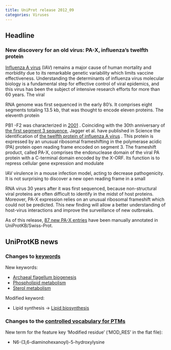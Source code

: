```yaml
---
title: UniProt release 2012_09
categories: Viruses
---
```


## Headline

### New discovery for an old virus: PA-X, influenza’s twelfth protein

[Influenza A virus](http://viralzone.expasy.org/all_by_species/131.html) (IAV) remains a major cause of human mortality and morbidity due to its remarkable genetic variability which limits vaccine effectiveness. Understanding the determinants of influenza virus molecular biology is a fundamental step for effective control of viral epidemics, and this virus has been the subject of intensive research efforts for more than 60 years. The viral

RNA genome was first sequenced in the early 80’s. It comprises eight segments totaling 13.5 kb, that was thought to encode eleven proteins. The eleventh protein

PB1 -F2 was characterized in [2001](http://www.ncbi.nlm.nih.gov/pubmed/11726970) . Coinciding with the 30th anniversary of [the first segment 3 sequence](http://www.ncbi.nlm.nih.gov/pubmed/7101732), Jagger et al. have published in Science the identification of [the twelfth protein of influenza A virus](http://www.ncbi.nlm.nih.gov/pubmed/22745253) . This protein is expressed by an unusual ribosomal frameshifting in the polymerase acidic (PA) protein open reading frame encoded on segment 3. The frameshift product, called PA-X, comprises the endonuclease domain of the viral PA protein with a C-terminal domain encoded by the X-ORF. Its function is to repress cellular gene expression and modulate

IAV virulence in a mouse infection model, acting to decrease pathogenicity. It is not surprising to discover a new open reading frame in a small

RNA virus 30 years after it was first sequenced, because non-structural viral proteins are often difficult to identify in the midst of host proteins. Moreover, PA-X expression relies on an unusual ribosomal frameshift which could not be predicted. This new finding will allow a better understanding of host-virus interactions and improve the surveillance of new outbreaks.

As of this release, [87 new PA-X entries](http://www.uniprot.org/uniprot/?query=family:%22influenza+viruses+PA-X+family%22) have been manually annotated in UniProtKB/Swiss-Prot.

## UniProtKB news

### Changes to [keywords](http://www.uniprot.org/docs/keywlist)

New keywords:

-   [Archaeal flagellum biogenesis](http://www.uniprot.org/keywords/KW-1209)
-   [Phospholipid metabolism](http://www.uniprot.org/keywords/KW-1208)
-   [Sterol metabolism](http://www.uniprot.org/keywords/KW-1207)

Modified keyword:

-   Lipid synthesis -&gt; [Lipid biosynthesis](http://www.uniprot.org/keywords/KW-0444)

### Changes to the [controlled vocabulary for PTMs](http://www.uniprot.org/docs/ptmlist)

New term for the feature key ‘Modified residue’ (‘MOD\_RES’ in the flat file):

-   N6-(3,6-diaminohexanoyl)-5-hydroxylysine
